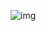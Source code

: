 







   ![img](https://64.media.tumblr.com/6b11c7dffbd00413c97172f5539c05a1/7a0d2d4988dd7411-f4/s1280x1920/5ab3b579d45472a91fb226928a63e2c0a7aede52.gifv)
